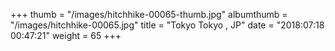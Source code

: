+++
thumb = "/images/hitchhike-00065-thumb.jpg"
albumthumb = "/images/hitchhike-00065.jpg"
title = "Tokyo Tokyo , JP"
date = "2018:07:18 00:47:21"
weight = 65
+++
